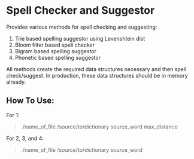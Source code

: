 Spell Checker and Suggestor
======

Provides various methods for spell checking and suggesting:

 1. Trie based spelling suggestor using Levenshtein dist
 2. Bloom filter based spell checker
 3. Bigram based spelling suggestor
 4. Phonetic based spelling suggestor

All methods create the required data structures necessary and then spell check/suggest.  In production, these data structures should be in memory already. 

How To Use:
--------

  For 1:

  > ./name_of_file /source/to/dictionary source_word max_distance

  For 2, 3, and 4:

  > ./name_of_file /source/to/dictionary source_word
